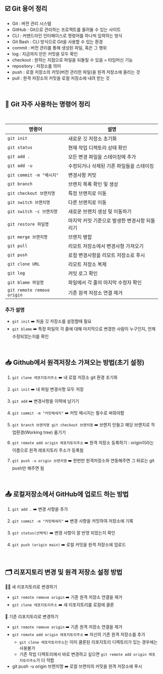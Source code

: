 ## ☑️ Git 용어 정리
* Git : 버전 관리 시스템
* GitHub : Git으로 관리하는 프로젝트를 올려둘 수 있는 사이트
* CLI : 커맨드라인 인터페이스로 명령어를 하나씩 입력하는 방식
* Git Bash : CLI 방식으로 Git을 사용할 수 있는 환경
* commit : 버전 관리를 통해 생성된 파일, 혹은 그 행위
* log : 지금까지 만든 커밋을 모두 확인
* checkout : 원하는 지점으로 파일을 되돌릴 수 있음 = 타임머신 기능
* repository : 저장소를 의미
* push : 로컬 저장소의 커밋(버전 관리한 파일)을 원격 저장소에 올리는 것
* pull : 원격 저장소의 커밋을 로컬 저장소에 내려 받는 것
<br>

## 📓 Git 자주 사용하는 명령어 정리

<br>
  
| 명령어                | 설명                                 | 
|-----------------------|------------------------------------|
| `git init`           | 새로운 깃 저장소 초기화              |
| `git status`         | 현재 작업 디렉토리 상태 확인          |
| `git add .`          | 모든 변경 파일을 스테이징에 추가       |
| `git add -u`         | 수정되거나 삭제된 기존 파일들을 스테이징      |
| `git commit -m "메시지"` | 변경사항 커밋                       |
| `git branch`         | 브랜치 목록 확인 및 생성             |
| `git checkout 브랜치명` | 특정 브랜치로 이동                  |
| `git switch 브랜치명`         | 다른 브랜치로 이동           |
| `git switch -c 브랜치명`        | 새로운 브랜치 생성 및 이동하기           |
| `git restore 파일명` | 마지막 커밋 기준으로 발생한 변경사항 되돌리기    |
| `git merge 브랜치명`  | 브랜치 병합                         |
| `git pull`           | 리모트 저장소에서 변경사항 가져오기    |
| `git push`           | 로컬 변경사항을 리모트 저장소로 푸시   |
| `git clone URL`      | 리모트 저장소 복제                   |
| `git log`            | 커밋 로그 확인                      |
| `git blame 파일명`   | 파일에서 각 줄의 마지막 수정자 확인    |
| `git remote remove origin`   | 기존 원격 저장소 연결 제거    |

### 추가 설명
* `git init` ➡️ 처음 깃 저장소를 설정할때 필요
* `git blame` ➡️ 특정 파일의 각 줄에 대해 마지막으로 변경한 사람이 누구인지, 언제 수정되었는지를 확인

<br>

## 📥 Github에서 원격저장소 가져오는 방법(초기 설정)

1. `git clone 레포지토리주소` ➡️ 내 로컬 저장소 git 환경 초기화

2. `git init` ➡️ 내 파일 변경사항 모두 저장

3. `git add` ➡️ 변경사항을 이력에 남기기

4. `git commit -m "커밋메세지"` ➡️ 커밋 메시지는 필수로 써줘야함

5. `git branch 브랜치명 git checkout 브랜치명` ➡️ 브랜치 만들고 해당 브랜치로 작업환경(Working tree) 옮기기

6. `git remote add origin 레포지토리주소` ➡️ 원격 저장소 등록하기 : origin이라는 이름으로 원격 레포지토리 주소가 등록됨

7. `git push -u origin 브랜치명` ➡️ 한번만 원격저장소와 연동해주면 그 뒤로는 git push만 해주면 됨
  
<br>

## 📤 로컬저장소에서 GitHub에 업로드 하는 방법
  
1. `git add .` ➡️ 변경 사항을 추가

2. `git commit -m "커밋메세지"`  ➡️ 변경 사항을 커밋하여 저장소에 기록

3. `git status(선택적)` ➡️ 변경 사항이 잘 반영 되었는지 확인

4. `git push (origin main)` ➡️ 로컬 커밋을 원격 저장소에 업로드

<br>

## 🗂️ 리포지토리 변경 및 원격 저장소 설정 방법
⛓️‍💥 새 리포지토리로 변경하기
* `git remote remove origin` ➡️ 기존 원격 저장소 연결을 제거
* `git clone 레포지토리주소` ➡️ 새 리포지토리를 로컬에 클론

🔗 기존 리포지토리로 변경하기
* `git remote remove origin` ➡️ 기존 원격 저장소 연결을 제거
* `git remote add origin 레포지토리주소` ➡️ 자신의 기존 원격 저장소를 추가
    * `git clone 레포지토리주소`는 이미 클론된 리포지토리 디렉토리가 있는 경우에는 사용불가
    * 기존 작업 디렉토리에서 바로 변경하고 싶으면 `git remote add origin 레포지토리주소`가 더 적합
* git push -u origin 브랜치명 ➡️ 로컬 브랜치의 커밋을 원격 저장소에 푸시
